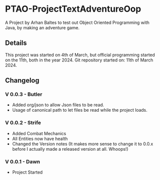 # PTAO-ProjectTextAdventureOop
A Project by Arhan Baltes to test out Object Oriented Programming with Java, by making an adventure game.

## Details

This project was started on 4th of March, but official programming started on the 11th, both in the year 2024.
Git repository started on: 11th of March 2024.

## Changelog

### V 0.0.3 - Butler
 - Added org/json to allow Json files to be read.
 - Usage of canonical path to let files be read while the project loads.


### V 0.0.2 - Strife
 - Added Combat Mechanics
 - All Entities now have health
 - Changed the Version notes (It makes more sense to change it to 0.0.x before I actually made a released version at all. Whoops!)

### V 0.0.1 - Dawn

- Project Started
